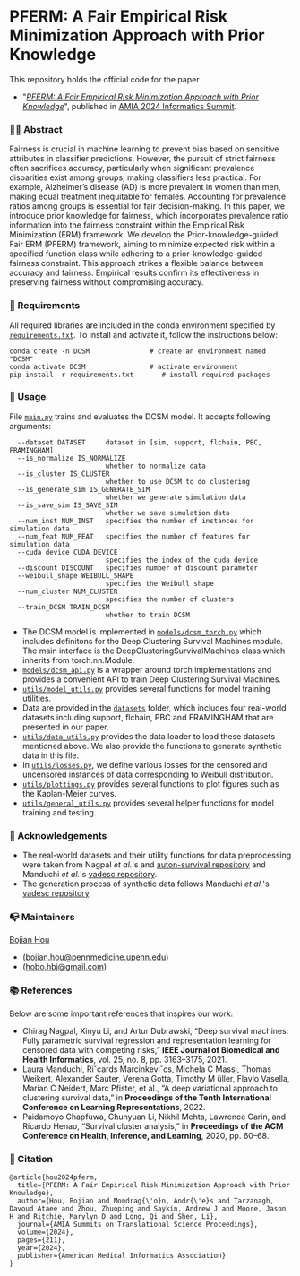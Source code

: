 # PFERM: A Fair Empirical Risk Minimization Approach with Prior Knowledge

This repository holds the official code for the paper 

* "[*PFERM: A Fair Empirical Risk Minimization Approach with Prior Knowledge*](https://www.ncbi.nlm.nih.gov/pmc/articles/PMC11141835/)", 
 published in [AMIA 2024 Informatics Summit](https://amia.org/education-events/amia-2024-informatics-summit).  



### 🦸‍♀ Abstract
Fairness is crucial in machine learning to prevent bias based on sensitive attributes in classifier predictions. However, the pursuit of strict fairness often sacrifices accuracy, particularly when significant prevalence disparities exist among groups, making classifiers less practical. For example, Alzheimer’s disease (AD) is more prevalent in women than men, making equal treatment inequitable for females. Accounting for prevalence ratios among groups is essential for fair decision-making. In this paper, we introduce prior knowledge for fairness, which incorporates prevalence ratio information into the fairness constraint within the Empirical Risk Minimization (ERM) framework. We develop the Prior-knowledge-guided Fair ERM (PFERM) framework, aiming to minimize expected risk within a specified function class while adhering to a prior-knowledge-guided fairness constraint. This approach strikes a flexible balance between accuracy and fairness. Empirical results confirm its effectiveness in preserving fairness without compromising accuracy.


### 📝 Requirements

All required libraries are included in the conda environment specified by 
[`requirements.txt`](requirements.txt). To install and activate it, follow the instructions below:

```
conda create -n DCSM               # create an environment named "DCSM"
conda activate DCSM                # activate environment
pip install -r requirements.txt       # install required packages
```

### 🔨 Usage

File [`main.py`](main.py) trains and evaluates the DCSM model. 
It accepts following arguments:

```
  --dataset DATASET     dataset in [sim, support, flchain, PBC, FRAMINGHAM]
  --is_normalize IS_NORMALIZE
                        whether to normalize data
  --is_cluster IS_CLUSTER
                        whether to use DCSM to do clustering
  --is_generate_sim IS_GENERATE_SIM
                        whether we generate simulation data
  --is_save_sim IS_SAVE_SIM
                        whether we save simulation data
  --num_inst NUM_INST   specifies the number of instances for simulation data
  --num_feat NUM_FEAT   specifies the number of features for simulation data
  --cuda_device CUDA_DEVICE
                        specifies the index of the cuda device
  --discount DISCOUNT   specifies number of discount parameter
  --weibull_shape WEIBULL_SHAPE
                        specifies the Weibull shape
  --num_cluster NUM_CLUSTER
                        specifies the number of clusters
  --train_DCSM TRAIN_DCSM
                        whether to train DCSM
```

* The DCSM model is implemented in [`models/dcsm_torch.py`](models/dcsm_torch.py) which
includes definitons for the Deep Clustering Survival Machines module.
The main interface is the DeepClusteringSurvivalMachines class which inherits
from torch.nn.Module. 
* [`models/dcsm_api.py`](models/dcsm_api.py) is a wrapper 
around torch implementations and provides a convenient API to train 
Deep Clustering Survival Machines.
* [`utils/model_utils.py`](utils/model_utils.py) provides several functions 
for model training utilities.
* Data are provided in the [`datasets`](datasets) folder, 
which includes four real-world datasets including support, 
flchain, PBC and FRAMINGHAM that are presented in our paper. 
* [`utils/data_utils.py`](utils/data_utils.py) provides the data loader 
to load these datasets mentioned above. 
We also provide the functions to generate synthetic data in this file. 
* In [`utils/losses.py`](utils/losses.py), we define 
various losses for the censored and uncensored
instances of data corresponding to Weibull distribution. 
* [`utils/plottings.py`](utils/plottings.py) provides several functions to 
plot figures such as the Kaplan-Meier curves.
* [`utils/general_utils.py`](utils/general-utils.py) provides several helper functions 
for model training and testing.

### 🤝 Acknowledgements

- The real-world datasets and their utility functions for data preprocessing 
were taken from Nagpal *et al.*'s and 
[auton-survival repository](https://github.com/autonlab/auton-survival) and 
Manduchi *et al.*'s [vadesc repository](https://github.com/i6092467/vadesc).
- The generation process of synthetic data follows Manduchi *et al.*'s 
[vadesc repository](https://github.com/i6092467/vadesc).

### 📭 Maintainers

[Bojian Hou](http://bojianhou.com) 
- ([bojian.hou@pennmedicine.upenn.edu](mailto:bojian.hou@pennmedicine.upenn.edu))
- ([hobo.hbj@gmail.com](mailto:hobo.hbj@gmail.com))


### 📚 References

Below are some important references that inspires our work:
- Chirag Nagpal, Xinyu Li, and Artur Dubrawski, “Deep
survival machines: Fully parametric survival regression
and representation learning for censored data with competing risks,” 
**IEEE Journal of Biomedical and Health
Informatics**, vol. 25, no. 8, pp. 3163–3175, 2021.
- Laura Manduchi, Riˇcards Marcinkeviˇcs, Michela C
Massi, Thomas Weikert, Alexander Sauter, Verena
Gotta, Timothy M ̈uller, Flavio Vasella, Marian C Neidert, 
Marc Pfister, et al., “A deep variational approach to clustering survival data,” in
**Proceedings of the Tenth International Conference on Learning Representations**, 2022.
- Paidamoyo Chapfuwa, Chunyuan Li, Nikhil Mehta,
Lawrence Carin, and Ricardo Henao, “Survival cluster analysis,” 
in **Proceedings of the ACM Conference on Health, Inference, and Learning**, 
2020, pp. 60–68.


### 🙂 Citation

```
@article{hou2024pferm,
  title={PFERM: A Fair Empirical Risk Minimization Approach with Prior Knowledge},
  author={Hou, Bojian and Mondrag{\'o}n, Andr{\'e}s and Tarzanagh, Davoud Ataee and Zhou, Zhuoping and Saykin, Andrew J and Moore, Jason H and Ritchie, Marylyn D and Long, Qi and Shen, Li},
  journal={AMIA Summits on Translational Science Proceedings},
  volume={2024},
  pages={211},
  year={2024},
  publisher={American Medical Informatics Association}
}
```
